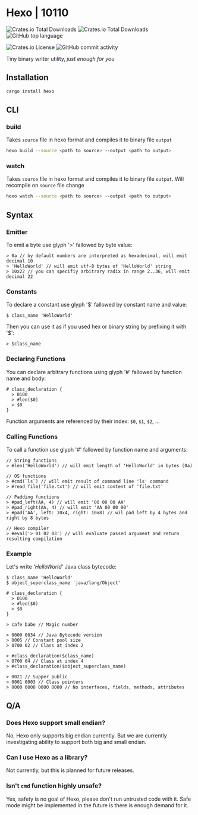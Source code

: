 # Hexo | 10110

![Crates.io Total Downloads](https://img.shields.io/crates/v/hexo?label=version)
![Crates.io Total Downloads](https://img.shields.io/crates/d/hexo?logo=rust&label=crates.io%20downloads)
![GitHub top language](https://img.shields.io/github/languages/top/lexa-diky/hexo?logo=rust)

![Crates.io License](https://img.shields.io/crates/l/hexo?logo=apache)
![GitHub commit activity](https://img.shields.io/github/commit-activity/m/lexa-diky/hexo?logo=github)

Tiny binary writer utility, _just enough for you_

## Installation

```bash
cargo install hexo
```

## CLI

### build

Takes `source` file in hexo format and compiles it to binary file `output`

```bash
hexo build --source <path to source> --output <path to output>
```

### watch

Takes `source` file in hexo format and compiles it to binary file `output`. Will recompile on `source` file change

```bash
hexo watch --source <path to source> --output <path to output>
```


## Syntax

### Emitter

To emit a byte use glyph '>' fallowed by byte value:

```hexo
> 0a // by default numbers are interpreted as hexadecimal, will emit decimal 10
> 'HelloWorld' // will emit utf-8 bytes of 'HelloWorld' string
> 10x22 // you can specifiy arbitrary radix in range 2..36, will emit decimal 22
```

### Constants

To declare a constant use glyph '$' fallowed by constant name and value:

```hexo
$ class_name 'HelloWorld'
```

Then you can use it as if you used hex or binary string by prefixing it with '$':

```hexo
> $class_name
```

### Declaring Functions

You can declare arbitrary functions using glyph '#' fallowed by function name and body:

```hexo
# class_declaration {
  > 0100
  > #len($0)
  > $0
}
```

Function arguments are referenced by their index: `$0`, `$1`, `$2`, ...

### Calling Functions

To call a function use glyph '#' fallowed by function name and arguments:

```hexo
// String functions
> #len('HelloWorld') // will emit length of 'HelloWorld' in bytes (0a)

// OS functions
> #cmd(`ls`) // will emit result of command line 'ls' command
> #read_file('file.txt') // will emit content of 'file.txt'

// Padding functions
> #pad_left(AA, 4) // will emit '00 00 00 AA'
> #pad_right(AA, 4) // will emit 'AA 00 00 00'
> #pad('AA', left: 10x4, right: 10x8) // wil pad left by 4 bytes and right by 8 bytes

// Hexo compiler
> #eval('> 01 02 03') // will evaluate passed argument and return resulting compilation
```

### Example

Let's write _'HelloWorld'_ Java class bytecode:

```hexo
$ class_name 'HelloWorld'
$ object_superclass_name 'java/lang/Object'

# class_declaration {
  > 0100
  > #len($0)
  > $0
}

> cafe babe // Magic number

> 0000 0034 // Java Bytecode version
> 0005 // Constant pool size
> 0700 02 // Class at index 2

> #class_declaration($class_name)
> 0700 04 // Class at index 4
> #class_declaration($object_superclass_name)

> 0021 // Supper public
> 0001 0003 // Class pointers
> 0000 0000 0000 0000 // No interfaces, fields, methods, attributes
```

## Q/A

### Does Hexo support small endian?

No, Hexo only supports big endian currently. But we are currently investigating ability to support
both big and small endian.

### Can I use Hexo as a library?

Not currently, but this is planned for future releases.

### Isn't `cmd` function highly unsafe?

Yes, safety is no goal of Hexo, please don't run untrusted code with it.
Safe mode might be implemented in the future is there is enough demand for it.
